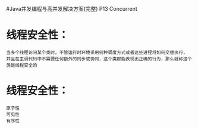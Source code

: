 
#Java并发编程与高并发解决方案(完整)  P13
Concurrent


# 线程安全性：
    当多个线程访问某个类时，不管运行时环境采用何种调度方式或者这些进程将如何交替执行，
    并且在主调代码中不需要任何额外的同步或协同，这个类都能表现出正确的行为，那么就称这个类是线程安全的
# 线程安全性：
    原子性
    可见性
    有序性